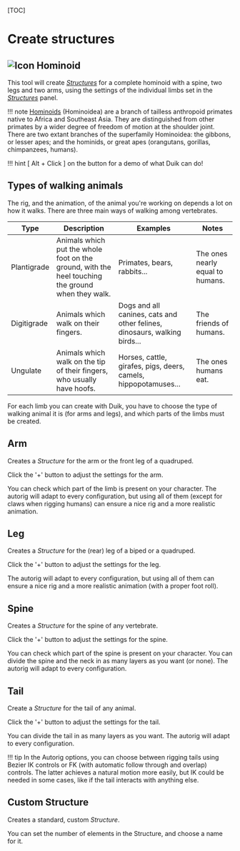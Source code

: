 [TOC]

# Create structures

## ![Icon](https://github.com/Rainbox-dev/DuAEF_Duik/raw/master/docs/media/wiki/icons/w32_human_r.png) Hominoid

This tool will create *[Structures](structures.md)* for a complete hominoid with a spine, two legs and two arms, using the settings of the individual limbs set in the *[Structures](structures.md)* panel.

!!! note
    [Hominoids](https://en.wikipedia.org/wiki/Ape) (Hominoidea) are a branch of tailless anthropoid primates native to Africa and Southeast Asia.
    They are distinguished from other primates by a wider degree of freedom of motion at the shoulder joint.
    There are two extant branches of the superfamily Hominoidea: the gibbons, or lesser apes; and the hominids, or great apes (orangutans, gorillas, chimpanzees, humans).

!!! hint
    [ Alt + Click ] on the button for a demo of what Duik can do!

## Types of walking animals

The rig, and the animation, of the animal you're working on depends a lot on how it walks. There are three main ways of walking among vertebrates.

Type | Description | Examples | Notes
-----|-------------|----------|------
Plantigrade | Animals which put the whole foot on the ground, with the heel touching the ground when they walk. | Primates, bears, rabbits... | The ones nearly equal to humans.
Digitigrade | Animals which walk on their fingers. | Dogs and all canines, cats and other felines, dinosaurs, walking birds... | The friends of humans.
Ungulate | Animals which walk on the tip of their fingers, who usually have hoofs. | Horses, cattle, girafes, pigs, deers, camels, hippopotamuses... | The ones humans eat.

For each limb you can create with Duik, you have to choose the type of walking animal it is (for arms and legs), and which parts of the limbs must be created.

## Arm

Creates a *Structure* for the arm or the front leg of a quadruped.

Click the '+' button to adjust the settings for the arm.

You can check which part of the limb is present on your character. The autorig will adapt to every configuration, but using all of them (except for claws when rigging humans) can ensure a nice rig and a more realistic animation.

## Leg

Creates a *Structure* for the (rear) leg of a biped or a quadruped.

Click the '+' button to adjust the settings for the leg.

The autorig will adapt to every configuration, but using all of them can ensure a nice rig and a more realistic animation (with a proper foot roll).

## Spine

Creates a *Structure* for the spine of any vertebrate.

Click the '+' button to adjust the settings for the spine.

You can check which part of the spine is present on your character.
You can divide the spine and the neck in as many layers as you want (or none).
The autorig will adapt to every configuration.

## Tail

Create a *Structure* for the tail of any animal.

Click the '+' button to adjust the settings for the tail.

You can divide the tail in as many layers as you want.
The autorig will adapt to every configuration.

!!! tip
    In the Autorig options, you can choose between rigging tails using Bezier IK controls or FK (with automatic follow through and overlap) controls. The latter achieves a natural motion more easily, but IK could be needed in some cases, like if the tail interacts with anything else.

## Custom Structure

Creates a standard, custom *Structure*.

You can set the number of elements in the Structure, and choose a name for it.
